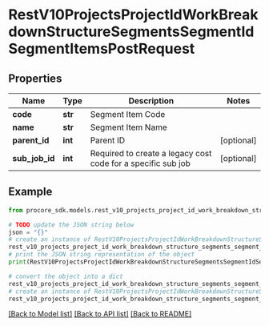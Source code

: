 # RestV10ProjectsProjectIdWorkBreakdownStructureSegmentsSegmentIdSegmentItemsPostRequest


## Properties

Name | Type | Description | Notes
------------ | ------------- | ------------- | -------------
**code** | **str** | Segment Item Code | 
**name** | **str** | Segment Item Name | 
**parent_id** | **int** | Parent ID | [optional] 
**sub_job_id** | **int** | Required to create a legacy cost code for a specific sub job | [optional] 

## Example

```python
from procore_sdk.models.rest_v10_projects_project_id_work_breakdown_structure_segments_segment_id_segment_items_post_request import RestV10ProjectsProjectIdWorkBreakdownStructureSegmentsSegmentIdSegmentItemsPostRequest

# TODO update the JSON string below
json = "{}"
# create an instance of RestV10ProjectsProjectIdWorkBreakdownStructureSegmentsSegmentIdSegmentItemsPostRequest from a JSON string
rest_v10_projects_project_id_work_breakdown_structure_segments_segment_id_segment_items_post_request_instance = RestV10ProjectsProjectIdWorkBreakdownStructureSegmentsSegmentIdSegmentItemsPostRequest.from_json(json)
# print the JSON string representation of the object
print(RestV10ProjectsProjectIdWorkBreakdownStructureSegmentsSegmentIdSegmentItemsPostRequest.to_json())

# convert the object into a dict
rest_v10_projects_project_id_work_breakdown_structure_segments_segment_id_segment_items_post_request_dict = rest_v10_projects_project_id_work_breakdown_structure_segments_segment_id_segment_items_post_request_instance.to_dict()
# create an instance of RestV10ProjectsProjectIdWorkBreakdownStructureSegmentsSegmentIdSegmentItemsPostRequest from a dict
rest_v10_projects_project_id_work_breakdown_structure_segments_segment_id_segment_items_post_request_from_dict = RestV10ProjectsProjectIdWorkBreakdownStructureSegmentsSegmentIdSegmentItemsPostRequest.from_dict(rest_v10_projects_project_id_work_breakdown_structure_segments_segment_id_segment_items_post_request_dict)
```
[[Back to Model list]](../README.md#documentation-for-models) [[Back to API list]](../README.md#documentation-for-api-endpoints) [[Back to README]](../README.md)


